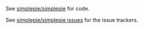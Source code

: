 See [simplepie/simplepie](https://github.com/simplepie/simplepie) for code.

See [simplepie/simplepie issues](https://github.com/simplepie/simplepie/issues) for the issue trackers.
